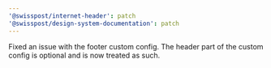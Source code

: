 ```yaml
---
'@swisspost/internet-header': patch
'@swisspost/design-system-documentation': patch
---
```


Fixed an issue with the footer custom config. The header part of the custom config is optional and is now treated as such.
